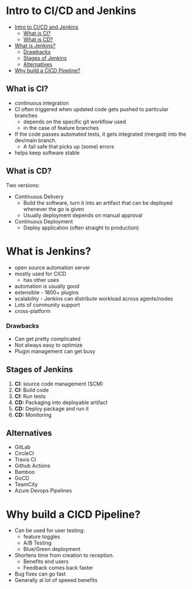 # Intro to CI/CD and Jenkins
- [Intro to CI/CD and Jenkins](#intro-to-cicd-and-jenkins)
  - [What is CI?](#what-is-ci)
  - [What is CD?](#what-is-cd)
- [What is Jenkins?](#what-is-jenkins)
    - [Drawbacks](#drawbacks)
  - [Stages of Jenkins](#stages-of-jenkins)
  - [Alternatives](#alternatives)
- [Why build a CICD Pipeline?](#why-build-a-cicd-pipeline)

## What is CI?
- continuous integration
- CI often triggered when updated code gets pushed to particular branches
  - depends on the specific git workflow used
  - in the case of feature branches
- If the code passes automated tests, it gets integrated (merged) into the dev/main branch.
  - A fail safe that picks up (some) errors
- helps keep software stable

## What is CD?
Two versions:
- Continuous Delivery
  - Build the software, turn it into an artifact that can be deployed whenever the go is given
  - Usually deployment depends on manual approval
- Continuous Deployment
  - Deploy application (often straight to production)

# What is Jenkins?
- open source automation server
- mostly used for CICD
  -  has other uses
-  automation is usually good
-  extensible - 1800+ plugins
-  scalability - Jenkins can distribute workload across agents/nodes
-  Lots of community support
-  cross-platform

### Drawbacks
- Can get pretty complicated
- Not always easy to optimize
- Plugin management can get busy

## Stages of Jenkins
1. **CI:** source code management (SCM)
2. **CI:** Build code
3. **CI:** Run tests
4. **CD:** Packaging into deployable artifact
5. **CD:** Deploy package and run it
6. **CD:** Monitoring

## Alternatives
- GitLab
- CircleCI
- Travis CI
- Github Actions
- Bamboo
- GoCD
- TeamCity
- Azure Devops Pipelines

# Why build a CICD Pipeline?
- Can be used for user testing:
  - feature toggles
  - A/B Testing
  - Blue/Green deployment
- Shortens time from creation to reception.
  - Benefits end users
  - Feedback comes back faster
- Bug fixes can go fast
- Generally al lot of speeed benefits